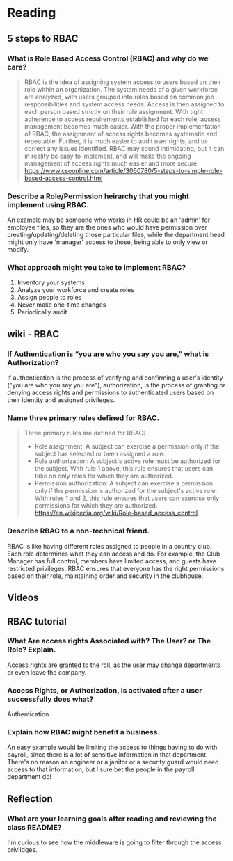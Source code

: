 # Reading
## 5 steps to RBAC

### What is Role Based Access Control (RBAC) and why do we care?

> RBAC is the idea of assigning system access to users based on their role within an organization. The system needs of a given workforce are analyzed, with users grouped into roles based on common job responsibilities and system access needs. Access is then assigned to each person based strictly on their role assignment. With tight adherence to access requirements established for each role, access management becomes much easier.
> With the proper implementation of RBAC, the assignment of access rights becomes systematic and repeatable. Further, it is much easier to audit user rights, and to correct any issues identified.
RBAC may sound intimidating, but it can in reality be easy to implement, and will make the ongoing management of access rights much easier and more secure.
> https://www.csoonline.com/article/3060780/5-steps-to-simple-role-based-access-control.html

### Describe a Role/Permission heirarchy that you might implement using RBAC.

An example may be someone who works in HR could be an 'admin' for employee files, so they are the ones who would have permission over creating/updating/deleting those particular files, while the department head might only have 'manager' access to those, being able to only view or modify.

### What approach might you take to implement RBAC?

1. Inventory your systems
2. Analyze your workforce and create roles
3. Assign people to roles
4. Never make one-time changes
5. Periodically audit 

## wiki - RBAC

### If Authentication is “you are who you say you are,” what is Authorization?

If authentication is the process of verifying and confirming a user's identity ("you are who you say you are"), authorization, is the process of granting or denying access rights and permissions to authenticated users based on their identity and assigned privileges.

### Name three primary rules defined for RBAC.

>Three primary rules are defined for RBAC:
> - Role assignment: A subject can exercise a permission only if the subject has selected or been assigned a role.
> - Role authorization: A subject's active role must be authorized for the subject. With rule 1 above, this rule ensures that users can take on only roles for which they are authorized.
> - Permission authorization: A subject can exercise a permission only if the permission is authorized for the subject's active role. With rules 1 and 2, this rule ensures that users can exercise only permissions for which they are authorized.
> https://en.wikipedia.org/wiki/Role-based_access_control

### Describe RBAC to a non-technical friend.

RBAC is like having different roles assigned to people in a country club. Each role determines what they can access and do. For example, the Club Manager has full control, members have limited access, and guests have restricted privileges. RBAC ensures that everyone has the right permissions based on their role, maintaining order and security in the clubhouse.

## Videos
## RBAC tutorial

### What Are access rights Associated with? The User? or The Role? Explain.

Access rights are granted to the roll, as the user may change departments or even leave the company. 

### Access Rights, or Authorization, is activated after a user successfully does what?

Authentication

### Explain how RBAC might benefit a business.

An easy example would be limiting the access to things having to do with payroll, since there is a lot of sensitive information in that department. There's no reason an engineer or a janitor or a security guard would need access to that information, but I sure bet the people in the payroll department do!

## Reflection
### What are your learning goals after reading and reviewing the class README?
I'm curious to see how the middleware is going to filter through the access privlidges.
